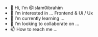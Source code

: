 - 👋 Hi, I’m @Islam0ibrahim
- 👀 I’m interested in ... Frontend & Ui / Ux
- 🌱 I’m currently learning ...
- 💞️ I’m looking to collaborate on ...
- 📫 How to reach me ...

<!---
Islam0ibrahim/Islam0ibrahim is a ✨ special ✨ repository because its `README.md` (this file) appears on your GitHub profile.
You can click the Preview link to take a look at your changes.
--->
